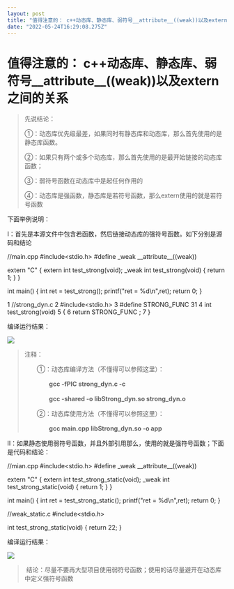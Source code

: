 ```yaml
---
layout: post
title: "值得注意的： c++动态库、静态库、弱符号__attribute__((weak))以及extern之间的关系"
date: "2022-05-24T16:29:08.275Z"
---
```

值得注意的： c++动态库、静态库、弱符号\_\_attribute\_\_((weak))以及extern之间的关系
===========================================================

> 先说结论：
> 
> ①：动态库优先级最差，如果同时有静态库和动态库，那么首先使用的是静态库函数。
> 
> ②：如果只有两个或多个动态库，那么首先使用的是最开始链接的动态库函数；
> 
> ③：弱符号函数在动态库中是起任何作用的
> 
> ④：动态库是强函数，静态库是若符号函数，那么extern使用的就是若符号函数

下面举例说明：

Ⅰ：首先是本源文件中包含若函数，然后链接动态库的强符号函数。如下分别是源码和结论

//main.cpp
#include<stdio.h>
#define \_weak \_\_attribute\_\_((weak))

extern "C" {
    extern int  test\_strong(void);
     \_weak int test\_strong(void)
    {
                return 1;
    }
}

int  main()
{
        int  ret = test\_strong();
        printf("ret = %d\\n",ret);
        return 0;
}

1 //strong\_dyn.c
2 #include<stdio.h>
3 #define STRONG\_FUNC  31
4 int  test\_strong(void)
5 {
6        return STRONG\_FUNC  ;
7 }

编译运行结果：

![](https://img2022.cnblogs.com/blog/1740161/202205/1740161-20220524203933864-1809436471.png)

> 注释：
> 
> 　　①：动态库编译方法（不懂得可以参照这里）：
> 
> 　　　　**gcc -fPIC strong\_dyn.c -c**
> 
> 　　　　**gcc -shared -o libStrong\_dyn.so strong\_dyn.o**
> 
> 　　②：动态库使用方法（不懂得可以参照这里）：
> 
> 　　　　**gcc main.cpp libStrong\_dyn.so -o app**

Ⅱ：如果静态使用弱符号函数，并且外部引用那么，使用的就是强符号函数；下面是代码和结论：

//mian.cpp
#include<stdio.h>
#define \_weak \_\_attribute\_\_((weak))

extern "C" {
    extern int  test\_strong\_static(void);
     \_weak int test\_strong\_static(void)
    {
                return 1;
    }
}

int  main()
{
        int  ret = test\_strong\_static();
        printf("ret = %d\\n",ret);
        return 0;
}

//weak\_static.c
#include<stdio.h>

int test\_strong\_static(void)
{
     return 22;
}

编译运行结果：

![](https://img2022.cnblogs.com/blog/1740161/202205/1740161-20220524205040735-1607769368.png)

>  结论：尽量不要再大型项目使用弱符号函数；使用的话尽量避开在动态库中定义强符号函数